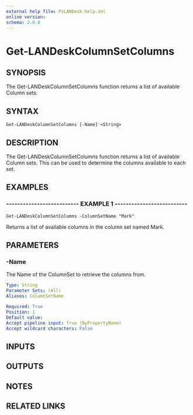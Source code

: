 ```yaml
---
external help file: PsLANDesk-help.xml
online version: 
schema: 2.0.0
---
```


# Get-LANDeskColumnSetColumns
## SYNOPSIS
The Get-LANDeskColumnSetColumns function returns a list of available Column sets.

## SYNTAX

```
Get-LANDeskColumnSetColumns [-Name] <String>
```

## DESCRIPTION
The Get-LANDeskColumnSetColumns function returns a list of available Column sets.
This can be used to determine the columns available to each set.

## EXAMPLES

### -------------------------- EXAMPLE 1 --------------------------
```
Get-LANDeskColumnSetColumns -ColumnSetName "Mark"
```

Returns a list of available columns in the column set named Mark.

## PARAMETERS

### -Name
The Name of the ColumnSet to retrieve the columns from.

```yaml
Type: String
Parameter Sets: (All)
Aliases: ColumnSetName

Required: True
Position: 1
Default value: 
Accept pipeline input: True (ByPropertyName)
Accept wildcard characters: False
```

## INPUTS

## OUTPUTS

## NOTES

## RELATED LINKS

